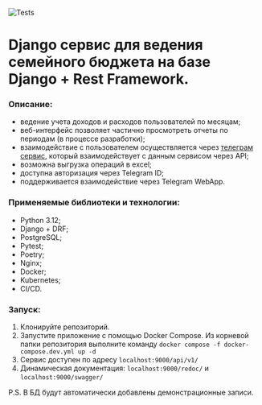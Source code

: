 ![Tests](https://github.com/ivanov-dv/family_finances_2/actions/workflows/main.yml/badge.svg)

# Django сервис для ведения семейного бюджета на базе Django + Rest Framework.

### Описание:
- ведение учета доходов и расходов пользователей по месяцам;
- веб-интерфейс позволяет частично просмотреть отчеты по периодам (в процессе разработки);
- взаимодействие с пользователем осуществляется через [телеграм сервис](https://github.com/ivanov-dv/ff2_telegram_ui), который взаимодействует с данным сервисом через API;
- возможна выгрузка операций в excel;
- доступна авторизация через Telegram ID;
- поддерживается взаимодействие через Telegram WebApp.

### Применяемые библиотеки и технологии:
- Python 3.12;
- Django + DRF;
- PostgreSQL;
- Pytest;
- Poetry;
- Nginx;
- Docker;
- Kubernetes;
- CI/CD.

### Запуск:
1. Клонируйте репозиторий.
2. Запустите приложение с помощью Docker Compose. 
Из корневой папки репозитория выполните команду `docker compose -f docker-compose.dev.yml up -d`
3. Сервис доступен по адресу `localhost:9000/api/v1/`
4. Динамическая документация: `localhost:9000/redoc/` и 
`localhost:9000/swagger/`

P.S. В БД будут автоматически добавлены демонстрационные записи.
